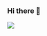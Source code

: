 ### Hi there 👋
<img src="{https://img.shields.io/badge/Gmail-D14836?style=for-the-badge&logo=gmail&logoColor=white}" href="https://beta.elevenlabs.io/speech-synthesis" />

<!--
**H4tsuneM1ku/H4tsuneM1ku** is a ✨ _special_ ✨ repository because its `README.md` (this file) appears on your GitHub profile.

Here are some ideas to get you started:

- 🔭 I’m currently working on ...
- 🌱 I’m currently learning ...
- 👯 I’m looking to collaborate on ...
- 🤔 I’m looking for help with ...
- 💬 Ask me about ...
- 📫 How to reach me: ...
- 😄 Pronouns: ...
- ⚡ Fun fact: ...
-->
